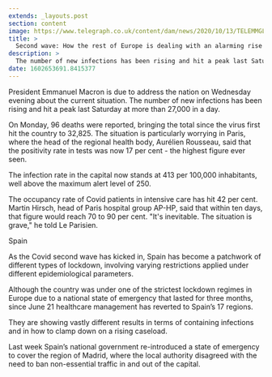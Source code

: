 ```yaml
--- 
extends: _layouts.post 
section: content 
image: https://www.telegraph.co.uk/content/dam/news/2020/10/13/TELEMMGLPICT000241756991_trans_NvBQzQNjv4BqB9TNGSg3mw1zIYGf6IZil7zBY8wIVpSnRmRPPGi0eVI.jpeg?impolicy=logo-overlay 
title: > 
  Second wave: How the rest of Europe is dealing with an alarming rise in cases 
description: > 
  The number of new infections has been rising and hit a peak last Saturday at more than 27,000 in a day.On Monday, 96 deaths were reported, bringing the total since the virus first hit the country to 32,825.SpainAs the Covid second wave has kicked in, Spain has become a patchwork of different types of lockdown, involving varying restrictions applied under different epidemiological parameters.They are showing vastly different results in terms of containing infections and in how to clamp down on a rising caseload.Last week Spain’s national government re-introduced a state of emergency to cover the region of Madrid, where the local authority disagreed with the need to ban non-essential traffic in and out of the capital. 
date: 1602653691.8415377 
--- 
```

President Emmanuel Macron is due to address the nation on Wednesday evening about the current situation. The number of new infections has been rising and hit a peak last Saturday at more than 27,000 in a day.

On Monday, 96 deaths were reported, bringing the total since the virus first hit the country to 32,825. The situation is particularly worrying in Paris, where the head of the regional health body, Aurélien Rousseau, said that the positivity rate in tests was now 17 per cent - the highest figure ever seen.

The infection rate in the capital now stands at 413 per 100,000 inhabitants, well above the maximum alert level of 250.

The occupancy rate of Covid patients in intensive care has hit 42 per cent. Martin Hirsch, head of Paris hospital group AP-HP, said that within ten days, that figure would reach 70 to 90 per cent. "It's inevitable. The situation is grave," he told Le Parisien.

Spain

As the Covid second wave has kicked in, Spain has become a patchwork of different types of lockdown, involving varying restrictions applied under different epidemiological parameters.

Although the country was under one of the strictest lockdown regimes in Europe due to a national state of emergency that lasted for three months, since June 21 healthcare management has reverted to Spain’s 17 regions.

They are showing vastly different results in terms of containing infections and in how to clamp down on a rising caseload.

Last week Spain’s national government re-introduced a state of emergency to cover the region of Madrid, where the local authority disagreed with the need to ban non-essential traffic in and out of the capital.